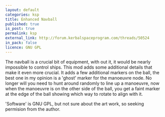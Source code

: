 ```yaml
---
layout: default
categories: ksp
title: Enhanced Navball
published: true
is_post: true
permalink: ksp
external_link: http://forum.kerbalspaceprogram.com/threads/50524
in_pack: false
licence: GNU GPL
---
```


The navball is a crucial bit of equipment, with out it, it would be nearly impossible to control ships.
This mod adds some additional details that make it even more crucial.
It adds a few additional markers on the ball, the best one in my opinion is a 'ghost' marker for the manoeuvre node.
No longer will you need to hunt around randomly to line up a manoeuvre, now when the manoeuvre is on the other side of the ball, you get a faint marker at the edge of the ball showing which way to rotate to align with it.

'Software' is GNU GPL, but not sure about the art work, so seeking permision from the author.